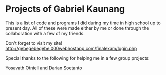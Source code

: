 # Projects of Gabriel Kaunang
This is a list of code and programs I did during my time 
in high school up to present day. All of these were made 
either by me or done through the collaboration with a few 
of my friends.

Don't forget to visit my site!
http://gebegebegebe.000webhostapp.com/finalexam/login.php

Special thanks to the following for helping me in a few 
group projects:

Yosavath Otniell and
Darian Soetanto

